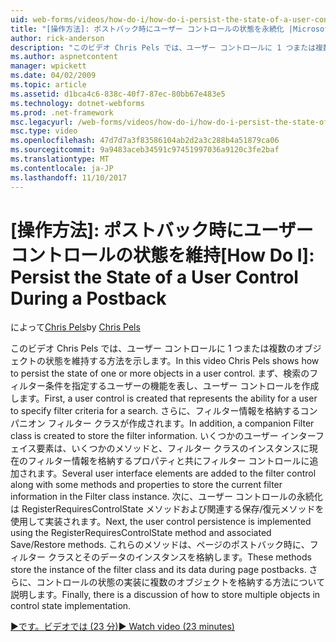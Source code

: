 ```yaml
---
uid: web-forms/videos/how-do-i/how-do-i-persist-the-state-of-a-user-control-during-a-postback
title: "[操作方法]: ポストバック時にユーザー コントロールの状態を永続化 |Microsoft ドキュメント"
author: rick-anderson
description: "このビデオ Chris Pels では、ユーザー コントロールに 1 つまたは複数のオブジェクトの状態を維持する方法を示します。 最初に、ユーザー コントロールを表す、abilit が作成しています."
ms.author: aspnetcontent
manager: wpickett
ms.date: 04/02/2009
ms.topic: article
ms.assetid: d1bca4c6-838c-40f7-87ec-80bb67e483e5
ms.technology: dotnet-webforms
ms.prod: .net-framework
msc.legacyurl: /web-forms/videos/how-do-i/how-do-i-persist-the-state-of-a-user-control-during-a-postback
msc.type: video
ms.openlocfilehash: 47d7d7a3f83586104ab2d2a3c288b4a51879ca06
ms.sourcegitcommit: 9a9483aceb34591c97451997036a9120c3fe2baf
ms.translationtype: MT
ms.contentlocale: ja-JP
ms.lasthandoff: 11/10/2017
---
```

<a name="how-do-i-persist-the-state-of-a-user-control-during-a-postback"></a><span data-ttu-id="49eb9-104">[操作方法]: ポストバック時にユーザー コントロールの状態を維持</span><span class="sxs-lookup"><span data-stu-id="49eb9-104">[How Do I]: Persist the State of a User Control During a Postback</span></span>
====================
<span data-ttu-id="49eb9-105">によって[Chris Pels](https://twitter.com/chrispels)</span><span class="sxs-lookup"><span data-stu-id="49eb9-105">by [Chris Pels](https://twitter.com/chrispels)</span></span>

<span data-ttu-id="49eb9-106">このビデオ Chris Pels では、ユーザー コントロールに 1 つまたは複数のオブジェクトの状態を維持する方法を示します。</span><span class="sxs-lookup"><span data-stu-id="49eb9-106">In this video Chris Pels shows how to persist the state of one or more objects in a user control.</span></span> <span data-ttu-id="49eb9-107">まず、検索のフィルター条件を指定するユーザーの機能を表し、ユーザー コントロールを作成します。</span><span class="sxs-lookup"><span data-stu-id="49eb9-107">First, a user control is created that represents the ability for a user to specify filter criteria for a search.</span></span> <span data-ttu-id="49eb9-108">さらに、フィルター情報を格納するコンパニオン フィルター クラスが作成されます。</span><span class="sxs-lookup"><span data-stu-id="49eb9-108">In addition, a companion Filter class is created to store the filter information.</span></span> <span data-ttu-id="49eb9-109">いくつかのユーザー インターフェイス要素は、いくつかのメソッドと、フィルター クラスのインスタンスに現在のフィルター情報を格納するプロパティと共にフィルター コントロールに追加されます。</span><span class="sxs-lookup"><span data-stu-id="49eb9-109">Several user interface elements are added to the filter control along with some methods and properties to store the current filter information in the Filter class instance.</span></span> <span data-ttu-id="49eb9-110">次に、ユーザー コントロールの永続化は RegisterRequiresControlState メソッドおよび関連する保存/復元メソッドを使用して実装されます。</span><span class="sxs-lookup"><span data-stu-id="49eb9-110">Next, the user control persistence is implemented using the RegisterRequiresControlState method and associated Save/Restore methods.</span></span> <span data-ttu-id="49eb9-111">これらのメソッドは、ページのポストバック時に、フィルター クラスとそのデータのインスタンスを格納します。</span><span class="sxs-lookup"><span data-stu-id="49eb9-111">These methods store the instance of the filter class and its data during page postbacks.</span></span> <span data-ttu-id="49eb9-112">さらに、コントロールの状態の実装に複数のオブジェクトを格納する方法について説明します。</span><span class="sxs-lookup"><span data-stu-id="49eb9-112">Finally, there is a discussion of how to store multiple objects in control state implementation.</span></span>

[<span data-ttu-id="49eb9-113">&#9654;です。ビデオでは (23 分)</span><span class="sxs-lookup"><span data-stu-id="49eb9-113">&#9654; Watch video (23 minutes)</span></span>](https://channel9.msdn.com/Blogs/ASP-NET-Site-Videos/how-do-i-persist-the-state-of-a-user-control-during-a-postback)
